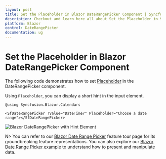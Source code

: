 ```yaml
---
layout: post
title: Set the Placeholder in Blazor DateRangePicker Component | Syncfusion
description: Checkout and learn here all about Set the Placeholder in Syncfusion Blazor DateRangePicker component and more.
platform: Blazor
control: DateRangePicker
documentation: ug
---
```


# Set the Placeholder in Blazor DateRangePicker Component

The following code demonstrates how to set [Placeholder](https://help.syncfusion.com/cr/blazor/Syncfusion.Blazor.Calendars.SfDateRangePicker-1.html#Syncfusion_Blazor_Calendars_SfDateRangePicker_1_Placeholder) in the DateRangePicker component.

Using `Placeholder`, you can display a short hint in the input element.

```cshtml
@using Syncfusion.Blazor.Calendars

<SfDateRangePicker TValue="DateTime?" Placeholder="Choose a date range"></SfDateRangePicker>
```


![Blazor DateRangePicker with Hint Element](../images/blazor-daterangepicker-hint-element.png)

N> You can refer to our [Blazor Date Range Picker](https://www.syncfusion.com/blazor-components/blazor-daterangepicker) feature tour page for its groundbreaking feature representations. You can also explore our [Blazor Date Range Picker example](https://blazor.syncfusion.com/demos/daterangepicker/default-functionalities?theme=bootstrap4) to understand how to present and manipulate data.